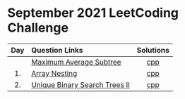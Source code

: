 # September 2021 LeetCoding Challenge

| Day | Question Links                                                                                                                                                |                        Solutions                         |
| :-: | :------------------------------------------------------------------------------------------------------------------------------------------------------------ | :------------------------------------------------------: |
|     | [Maximum Average Subtree](https://leetcode.com/explore/challenge/card/september-leetcoding-challenge-2021/636/week-1-september-1st-september-7th/3959/)       |         [cpp](./Maximum%20Average%20Subtree.cpp)         |
| 1.  | [Array Nesting](https://leetcode.com/explore/featured/card/september-leetcoding-challenge-2021/636/week-1-september-1st-september-7th/3960/)                  |            [cpp](./01.%20Array%20Nesting.cpp)            |
| 2.  | [Unique Binary Search Trees II](https://leetcode.com/explore/challenge/card/september-leetcoding-challenge-2021/636/week-1-september-1st-september-7th/3961/) | [cpp](./02.%20Unique%20Binary%20Search%20Trees%20II.cpp) |
